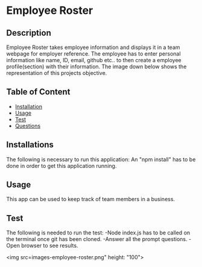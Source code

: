 # Employee Roster

    
## Description 
Employee Roster takes employee information and displays it in a team webpage for employer reference. The employee has to enter personal information like name, ID, email, github etc.. to then create a employee profile(section) with their information.
The image down below shows the representation of this projects objective. 

## Table of Content
- [Installation](#installation)
- [Usage](#usage)
- [Test](#test)
- [Questions](#questions)

## Installations
The following is necessary to run this application: An "npm install" has to be done in order to get this application running.

## Usage
This app can be used to keep track of team members in a business.
 
## Test
The following is needed to run the test:
-Node index.js has to be called on the terminal once git has been cloned.
-Answer all the prompt questions.
-Open browser to see results. 
    
<img src=images-employee-roster.png" height: "100">
